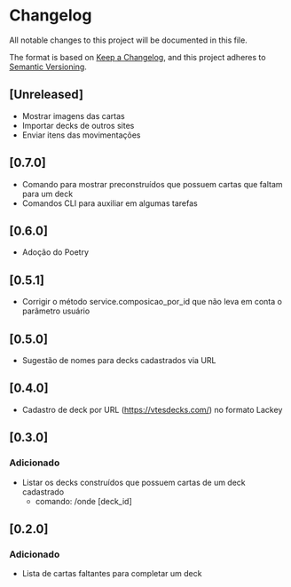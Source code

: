 # Changelog


All notable changes to this project will be documented in this file.

The format is based on [Keep a Changelog](https://keepachangelog.com/en/1.0.0/),
and this project adheres to [Semantic Versioning](https://semver.org/spec/v2.0.0.html).

## [Unreleased]

- Mostrar imagens das cartas
- Importar decks de outros sites
- Enviar itens das movimentações

## [0.7.0]
- Comando para mostrar preconstruídos que possuem cartas que faltam para um deck
- Comandos CLI para auxiliar em algumas tarefas

## [0.6.0]
- Adoção do Poetry

## [0.5.1]
- Corrigir o método service.composicao_por_id que não leva em conta o parâmetro usuário

## [0.5.0]
- Sugestão de nomes para decks cadastrados via URL

## [0.4.0]
- Cadastro de deck por URL (https://vtesdecks.com/) no formato Lackey

## [0.3.0]
### Adicionado
- Listar os decks construídos que possuem cartas de um deck cadastrado
  - comando: /onde [deck_id]

## [0.2.0]
### Adicionado
- Lista de cartas faltantes para completar um deck
